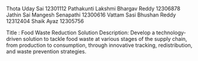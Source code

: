Thota Uday Sai 12301112
Pathakunti Lakshmi Bhargav Reddy 12306878
Jathin Sai Mangesh Senapathi 12300616
Vattam Sasi Bhushan Reddy 12312404
Shaik Ayaz 12305756


Title : Food Waste Reduction Solution
Description: Develop a technology-driven solution to tackle food waste at various stages of the supply chain, from production to consumption, through innovative tracking, redistribution, and waste prevention strategies.



